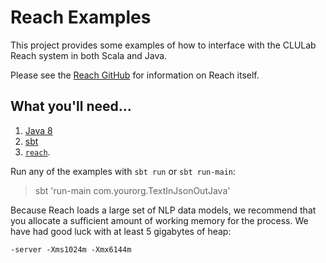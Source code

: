 # Reach Examples

This project provides some examples of how to interface with the CLULab Reach system in both Scala and Java.

Please see the [Reach GitHub](https://github.com/clulab/reach.git) for information on Reach itself.

## What you'll need...
  1. [Java 8](http://www.oracle.com/technetwork/java/javase/downloads/jre8-downloads-2133155.html)
  2. [sbt](http://www.scala-sbt.org/release/tutorial/Setup.html)
  3. [`reach`](https://github.com/clulab/reach.git).

Run any of the examples with `sbt run` or `sbt run-main`:

  > sbt 'run-main com.yourorg.TextInJsonOutJava'

Because Reach loads a large set of NLP data models, we recommend that you allocate a sufficient amount of working memory for the process. We have had good luck with at least 5 gigabytes of heap:

  `-server -Xms1024m -Xmx6144m`
